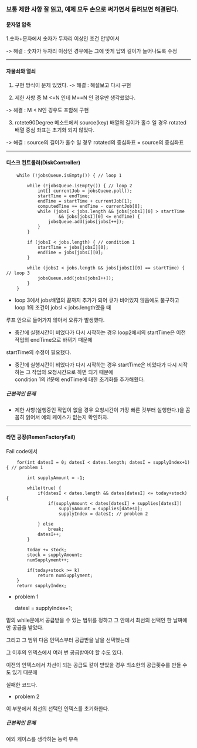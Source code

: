 ### 보통 제한 사항 잘 읽고, 예제 모두 손으로 써가면서 돌려보면 해결된다.


#### 문자열 압축

1.숫자+문자에서 숫자가 두자리 이상인 조건 안넣어서

-> 해결 : 숫자가 두자리 이상인 경우에는 그에 맞게 답의 길이가 늘어나도록 수정

---

#### 자물쇠와 열쇠

1. 구현 방식이 문제 있었다. -> 해결 : 해설보고 다시 구현

2. 제한 사항 중 M <=N 인데 M==N 인 경우만 생각했었다.

-> 해결 : M < N인 경우도 포함해 구현

3. rotete90Degree 메소드에서 source(key) 배열의 길이가 홀수 일 경우 rotated 배열 중심 좌표는 초기화 되지 않았다.

-> 해결 : source의 길이가 홀수 일 경우 rotated의 중심좌표 = source의 중심좌표


---

#### 디스크 컨트롤러(DiskController)

		while (!jobsQueue.isEmpty()) { // loop 1

			while (!jobsQueue.isEmpty()) { // loop 2
				int[] currentJob = jobsQueue.poll();
				startTime = endTime;
				endTime = startTime + currentJob[1];
				computedTime += endTime - currentJob[0];
				while (jobsI < jobs.length && jobs[jobsI][0] > startTime
						&& jobs[jobsI][0] <= endTime) {
					jobsQueue.add(jobs[jobsI++]);
				}
			}

			if (jobsI < jobs.length) { // condition 1
				startTime = jobs[jobsI][0];
				endTime = jobs[jobsI][0];
			}

			while (jobsI < jobs.length && jobs[jobsI][0] == startTime) { // loop 3
				jobsQueue.add(jobs[jobsI++]);
			}
		}


- loop 3에서 jobs배열의 끝까지 추가가 되어 큐가 비어있지 않음에도 불구하고 loop 1의 조건이 jobsI < jobs.length였을 때

루프 안으로 들어가지 않아서 오류가 발생했다.


- 중간에 실행시간이 비었다가 다시 시작하는 경우 loop2에서의 startTime은 이전 작업의 endTime으로 바뀌기 때문에

startTime의 수정이 필요했다.

- 중간에 실행시간이 비었다가 다시 시작하는 경우 startTime은 비었다가 다시 시작하는 그 작업의 요청시간으로 하면 되기 때문에  
condition 1의 if문에 endTime에 대한 초기화를 추가해줬다.

##### 근본적인 문제

- 제한 사항(실행중인 작업이 없을 경우 요청시간이 가장 빠른 것부터 실행한다.)을 꼼꼼히 읽어서 예외 케이스가 없는지 확인하자.

---

#### 라면 공장(RemenFactoryFail)

Fail code에서

        for(int datesI = 0; datesI < dates.length; datesI = supplyIndex+1) { // problem 1
            
            int supplyAmount = -1;
        
            while(true) {
                if(datesI < dates.length && dates[datesI] <= today+stock) {
                    if(supplyAmount < dates[datesI] + supplies[datesI])
                        supplyAmount = supplies[datesI];
                        supplyIndex = datesI; // problem 2
                        
                } else
                    break;
                datesI++;
            }
            
            today += stock;
            stock = supplyAmount;
            numSupplyment++;
            
            if(today+stock >= k)
                return numSupplyment;
        }
		return supplyIndex;

- problem 1

	datesI = supplyIndex+1;

밑의 while문에서 공급받을 수 있는 범위를 정하고 그 안에서 최선의 선택인 한 날짜에만 공급을 받았다.

그리고 그 범위 다음 인덱스부터 공급받을 날을 선택했는데

그 이후의 인덱스에서 여러 번 공급받아야 할 수도 있다.

이전의 인덱스에서 차선이 되는 공급도 같이 받았을 경우 최소한의 공급횟수를 만들 수도 있기 때문에

실패한 코드다.

- problem 2

이 부분에서 최선의 선택인 인덱스를 초기화한다.

##### 근본적인 문제 

예외 케이스를 생각하는 능력 부족